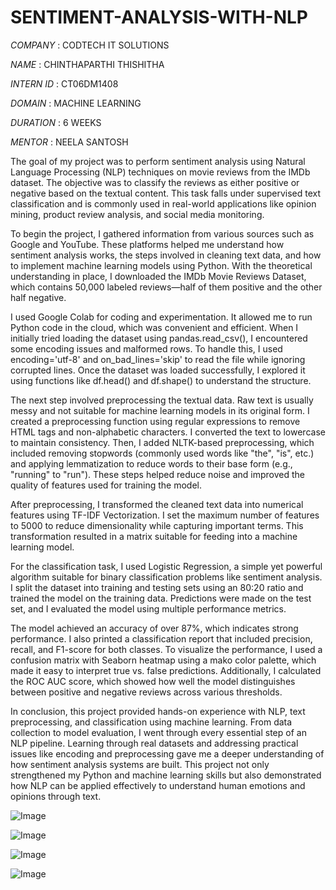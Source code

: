 # SENTIMENT-ANALYSIS-WITH-NLP

*COMPANY* : CODTECH IT SOLUTIONS

*NAME* : CHINTHAPARTHI THISHITHA

*INTERN ID* : CT06DM1408

*DOMAIN* : MACHINE LEARNING

*DURATION* : 6 WEEKS

*MENTOR* : NEELA SANTOSH

The goal of my project was to perform sentiment analysis using Natural Language Processing (NLP) techniques on movie reviews from the IMDb dataset. The objective was to classify the reviews as either positive or negative based on the textual content. This task falls under supervised text classification and is commonly used in real-world applications like opinion mining, product review analysis, and social media monitoring.

To begin the project, I gathered information from various sources such as Google and YouTube. These platforms helped me understand how sentiment analysis works, the steps involved in cleaning text data, and how to implement machine learning models using Python. With the theoretical understanding in place, I downloaded the IMDb Movie Reviews Dataset, which contains 50,000 labeled reviews—half of them positive and the other half negative.

I used Google Colab for coding and experimentation. It allowed me to run Python code in the cloud, which was convenient and efficient. When I initially tried loading the dataset using pandas.read_csv(), I encountered some encoding issues and malformed rows. To handle this, I used encoding='utf-8' and on_bad_lines='skip' to read the file while ignoring corrupted lines. Once the dataset was loaded successfully, I explored it using functions like df.head() and df.shape() to understand the structure.

The next step involved preprocessing the textual data. Raw text is usually messy and not suitable for machine learning models in its original form. I created a preprocessing function using regular expressions to remove HTML tags and non-alphabetic characters. I converted the text to lowercase to maintain consistency. Then, I added NLTK-based preprocessing, which included removing stopwords (commonly used words like "the", "is", etc.) and applying lemmatization to reduce words to their base form (e.g., "running" to "run"). These steps helped reduce noise and improved the quality of features used for training the model.

After preprocessing, I transformed the cleaned text data into numerical features using TF-IDF Vectorization. I set the maximum number of features to 5000 to reduce dimensionality while capturing important terms. This transformation resulted in a matrix suitable for feeding into a machine learning model.

For the classification task, I used Logistic Regression, a simple yet powerful algorithm suitable for binary classification problems like sentiment analysis. I split the dataset into training and testing sets using an 80:20 ratio and trained the model on the training data. Predictions were made on the test set, and I evaluated the model using multiple performance metrics.

The model achieved an accuracy of over 87%, which indicates strong performance. I also printed a classification report that included precision, recall, and F1-score for both classes. To visualize the performance, I used a confusion matrix with Seaborn heatmap using a mako color palette, which made it easy to interpret true vs. false predictions. Additionally, I calculated the ROC AUC score, which showed how well the model distinguishes between positive and negative reviews across various thresholds.

In conclusion, this project provided hands-on experience with NLP, text preprocessing, and classification using machine learning. From data collection to model evaluation, I went through every essential step of an NLP pipeline. Learning through real datasets and addressing practical issues like encoding and preprocessing gave me a deeper understanding of how sentiment analysis systems are built. This project not only strengthened my Python and machine learning skills but also demonstrated how NLP can be applied effectively to understand human emotions and opinions through text.

![Image](https://github.com/user-attachments/assets/c7a8e788-43c5-4324-b195-d1a46f43c2b8)

![Image](https://github.com/user-attachments/assets/3bd451db-0359-4b4f-bc4e-e9c7e971061b)

![Image](https://github.com/user-attachments/assets/311ded9b-0e6b-4528-9f42-e3771895db16)

![Image](https://github.com/user-attachments/assets/2ec57aee-95e9-4ec1-afaa-1a660d537219)


